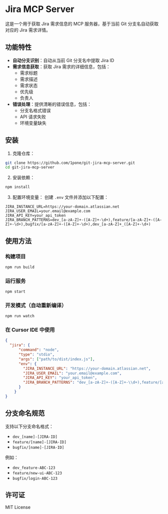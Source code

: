 # Jira MCP Server

这是一个用于获取 Jira 需求信息的 MCP 服务器，基于当前 Git 分支名自动获取对应的 Jira 需求详情。

## 功能特性

- **自动分支识别**：自动从当前 Git 分支名中提取 Jira ID
- **需求信息获取**：获取 Jira 需求的详细信息，包括：
  - 需求标题
  - 需求描述
  - 需求状态
  - 优先级
  - 负责人
- **错误处理**：提供清晰的错误信息，包括：
  - 分支名格式错误
  - API 请求失败
  - 环境变量缺失

## 安装

1. 克隆仓库：

```bash
git clone https://github.com/1pone/git-jira-mcp-server.git
cd git-jira-mcp-server
```

2. 安装依赖：

```bash
npm install
```

3. 配置环境变量：
   创建 `.env` 文件并添加以下配置：

```
JIRA_INSTANCE_URL=https://your-domain.atlassian.net
JIRA_USER_EMAIL=your.email@example.com
JIRA_API_KEY=your_api_token
JIRA_BRANCH_PATTERNS=dev_[a-zA-Z]+-([A-Z]+-\d+),feature/[a-zA-Z]+-([A-Z]+-\d+),bugfix/[a-zA-Z]+-([A-Z]+-\d+),dev_[a-zA-Z]+_([A-Z]+-\d+)
```

## 使用方法

### 构建项目

```bash
npm run build
```

### 运行服务

```bash
npm start
```

### 开发模式（自动重新编译）

```bash
npm run watch
```

### 在 Cursor IDE 中使用

```json
{
  "jira": {
      "command": "node",
      "type": "stdio",
      "args": ["path/to/dist/index.js"],
      "env": {
        "JIRA_INSTANCE_URL": "https://your-domain.atlassian.net",
        "JIRA_USER_EMAIL": "your.email@example.com",
        "JIRA_API_KEY": "your_api_token",
        "JIRA_BRANCH_PATTERNS": "dev_[a-zA-Z]+-([A-Z]+-\\d+),feature/[a-zA-Z]+-([A-Z]+-\\d+),bugfix/[a-zA-Z]+-([A-Z]+-\\d+),dev_[a-zA-Z]+_([A-Z]+-\\d+)"
      }
    } 
}
```

## 分支命名规范

支持以下分支命名格式：

- `dev_[name]-[JIRA-ID]`
- `feature/[name]-[JIRA-ID]`
- `bugfix/[name]-[JIRA-ID]`

例如：

- `dev_feature-ABC-123`
- `feature/new-ui-ABC-123`
- `bugfix/login-ABC-123`

## 许可证

MIT License

